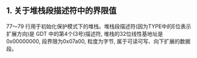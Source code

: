 ## 1. 关于堆栈段描述符中的界限值

 77～79 行用于初始化保护模式下的堆栈。堆栈段描述符(因为TYPE中的E位表示扩展方向)是 GDT 中的第4个(3号)描述符, 堆栈的32位线性基地址是0x00000000, 段界限为0x07a00, 粒度为字节, 属于可读可写、向下扩展的数据段。
 
